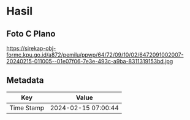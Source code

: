 # Hasil

## Foto C Plano

https://sirekap-obj-formc.kpu.go.id/a872/pemilu/ppwp/64/72/09/10/02/6472091002007-20240215-011005--01e07f06-7e3e-493c-a9ba-8311319153bd.jpg


## Metadata

| Key        | Value               |
| ---------- | ------------------- |
| Time Stamp | 2024-02-15 07:00:44 |



